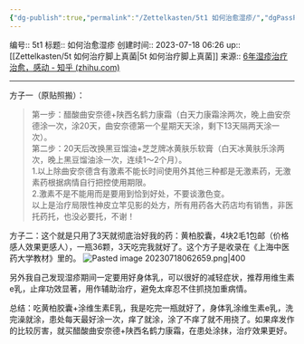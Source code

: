```yaml
---
{"dg-publish":true,"permalink":"/Zettelkasten/5t1 如何治愈湿疹/","dgPassFrontmatter":true}
---
```


编号:: 5t1
标题:: 如何治愈湿疹
创建时间:: 2023-07-18 06:26
up:: [[Zettelkasten/5t 如何治疗脚上真菌\|5t 如何治疗脚上真菌]]
来源:: [6年湿疹治疗治愈，感动 - 知乎 (zhihu.com)](https://zhuanlan.zhihu.com/p/479611100)

---

方子一（原贴照搬）：
> 第一步：醋酸曲安奈德+陕西名鹤力康霜（白天力康霜涂两次，晚上曲安奈德涂一次，涂20天，曲安奈德第一个星期天天涂，剩下13天隔两天涂一次）。  
> 第二步：20天后改换黑豆馏油+芝芝牌冰黄肤乐软膏（白天冰黄肤乐涂两次，晚上黑豆馏油涂一次，连续1～2个月）。  
> 1.以上除曲安奈德含有激素不能长时间使用外其他三种都是无激素药，无激素药根据病情自行把控使用期限。  
> 2.激素不是不能用而是要用到恰到好处，不要谈激色变。  
> 以上是治疗局限性神皮立竿见影的处方，所有用药各大药店均有销售，非医托药托，也没必要托，不谢！

方子二：这个就是只用了3天就彻底治好我的药：黄柏胶囊，4块2毛1包邮（价格感人效果更感人），一瓶36颗，3天吃完我就好了。这个方子是收录在《上海中医药大学教材》里的。
![Pasted image 20230718062659.png|400](/img/user/attachment/Pasted%20image%2020230718062659.png)

另外我自己发现湿疹期间一定要用好身体乳，可以很好的减轻症状，推荐用维生素e乳，止痒功效显著，用作辅助治疗，避免太痒忍不住抓挠加重病情。

总结：吃黄柏胶囊+涂维生素E乳，我是吃完一瓶就好了，身体乳涂维生素e乳，洗完澡就涂，患处每天最好涂一次，痒了就涂，涂了不痒了就不用挠了。如果痒发作的比较厉害，就买醋酸曲安奈德+陕西名鹤力康霜，在患处涂抹，治疗效果更好。